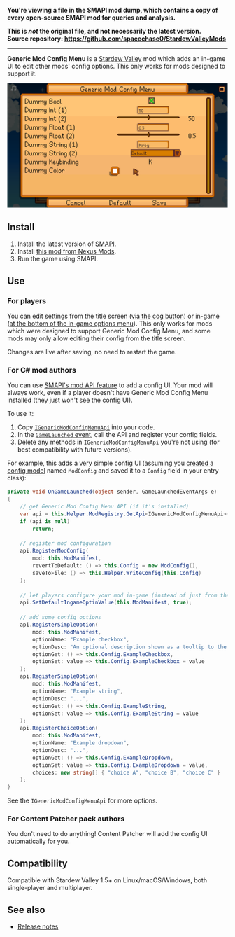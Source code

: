 **You're viewing a file in the SMAPI mod dump, which contains a copy of every open-source SMAPI mod
for queries and analysis.**

**This is _not_ the original file, and not necessarily the latest version.**  
**Source repository: https://github.com/spacechase0/StardewValleyMods**

----

**Generic Mod Config Menu** is a [Stardew Valley](http://stardewvalley.net/) mod which adds an
in-game UI to edit other mods' config options. This only works for mods designed to support it.

![](screenshot.png)

## Install
1. Install the latest version of [SMAPI](https://smapi.io).
2. Install [this mod from Nexus Mods](http://www.nexusmods.com/stardewvalley/mods/5098).
3. Run the game using SMAPI.

## Use
### For players
You can edit settings from the title screen ([via the cog button](screenshot-title.png)) or in-game
([at the bottom of the in-game options menu](screenshot-in-game-options.png)). This only works for
mods which were designed to support Generic Mod Config Menu, and some mods may only allow editing
their config from the title screen.

Changes are live after saving, no need to restart the game.

### For C# mod authors
You can use [SMAPI's mod API feature](https://stardewvalleywiki.com/Modding:Modder_Guide/APIs/Integrations#Mod-provided_APIs)
to add a config UI. Your mod will always work, even if a player doesn't have Generic Mod Config Menu
installed (they just won't see the config UI).

To use it:

1. Copy [`IGenericModConfigMenuApi`](../IGenericModConfigMenuApi.cs) into your code.
2. In the [`GameLaunched` event](https://stardewvalleywiki.com/Modding:Modder_Guide/APIs/Events#Game_loop),
   call the API and register your config fields.
3. Delete any methods in `IGenericModConfigMenuApi` you're not using (for best compatibility with
   future versions).

For example, this adds a very simple config UI (assuming you [created a config
model](https://stardewvalleywiki.com/Modding:Modder_Guide/APIs/Config) named `ModConfig` and saved
it to a `Config` field in your entry class):

```c#
private void OnGameLaunched(object sender, GameLaunchedEventArgs e)
{
    // get Generic Mod Config Menu API (if it's installed)
    var api = this.Helper.ModRegistry.GetApi<IGenericModConfigMenuApi>("spacechase0.GenericModConfigMenu");
    if (api is null)
        return;

    // register mod configuration
    api.RegisterModConfig(
        mod: this.ModManifest,
        revertToDefault: () => this.Config = new ModConfig(),
        saveToFile: () => this.Helper.WriteConfig(this.Config)
    );

    // let players configure your mod in-game (instead of just from the title screen)
    api.SetDefaultIngameOptinValue(this.ModManifest, true);

    // add some config options
    api.RegisterSimpleOption(
        mod: this.ModManifest,
        optionName: "Example checkbox",
        optionDesc: "An optional description shown as a tooltip to the player.",
        optionGet: () => this.Config.ExampleCheckbox,
        optionSet: value => this.Config.ExampleCheckbox = value
    );
    api.RegisterSimpleOption(
        mod: this.ModManifest,
        optionName: "Example string",
        optionDesc: "...",
        optionGet: () => this.Config.ExampleString,
        optionSet: value => this.Config.ExampleString = value
    );
    api.RegisterChoiceOption(
        mod: this.ModManifest,
        optionName: "Example dropdown",
        optionDesc: "...",
        optionGet: () => this.Config.ExampleDropdown,
        optionSet: value => this.Config.ExampleDropdown = value,
        choices: new string[] { "choice A", "choice B", "choice C" }
    );
}
```

See the `IGenericModConfigMenuApi` for more options.

### For Content Patcher pack authors
You don't need to do anything! Content Patcher will add the config UI automatically for you.

## Compatibility
Compatible with Stardew Valley 1.5+ on Linux/macOS/Windows, both single-player and multiplayer.

## See also
* [Release notes](release-notes.md)
